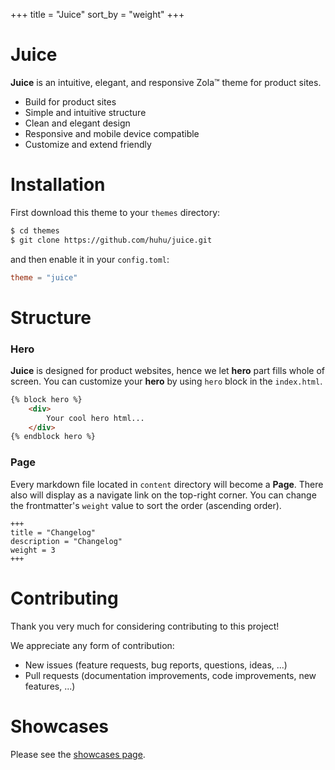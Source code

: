 +++
title = "Juice"
sort_by = "weight"
+++

# Juice

**Juice** is an intuitive, elegant, and responsive Zola™ theme for product sites.

- Build for product sites
- Simple and intuitive structure
- Clean and elegant design 
- Responsive and mobile device compatible
- Customize and extend friendly

# Installation

First download this theme to your `themes` directory:

```bash
$ cd themes
$ git clone https://github.com/huhu/juice.git
```
and then enable it in your `config.toml`:

```toml
theme = "juice"
```

# Structure

### Hero

**Juice** is designed for product websites, hence we let **hero** part fills whole of screen.
You can customize your **hero** by using `hero` block in the `index.html`.

```html
{% block hero %}
    <div>
        Your cool hero html...
    </div>
{% endblock hero %}
```

### Page

Every markdown file located in `content` directory will become a **Page**. There also will display as
a navigate link on the top-right corner. 
You can change the frontmatter's `weight` value to sort the order (ascending order).

```
+++
title = "Changelog"
description = "Changelog"
weight = 3
+++

```

# Contributing

Thank you very much for considering contributing to this project!

We appreciate any form of contribution:

- New issues (feature requests, bug reports, questions, ideas, ...)
- Pull requests (documentation improvements, code improvements, new features, ...)

# Showcases

Please see the [showcases page](/showcases).
